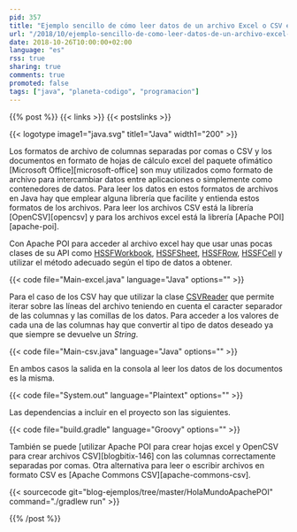 ```yaml
---
pid: 357
title: "Ejemplo sencillo de cómo leer datos de un archivo Excel o CSV en Java"
url: "/2018/10/ejemplo-sencillo-de-como-leer-datos-de-un-archivo-excel-o-csv-en-java/"
date: 2018-10-26T10:00:00+02:00
language: "es"
rss: true
sharing: true
comments: true
promoted: false
tags: ["java", "planeta-codigo", "programacion"]
---
```


{{% post %}}
{{< links >}}
{{< postslinks >}}

{{< logotype image1="java.svg" title1="Java" width1="200" >}}

Los formatos de archivo de columnas separadas por comas o CSV y los documentos en formato de hojas de cálculo excel del paquete ofimático [Microsoft Office][microsoft-office] son muy utilizados como formato de archivo para intercambiar datos entre aplicaciones o simplemente como contenedores de datos. Para leer los datos en estos formatos de archivos en Java hay que emplear alguna librería que facilite y entienda estos formatos de los archivos. Para leer los archivos CSV está la librería [OpenCSV][opencsv] y para los archivos excel está la librería [Apache POI][apache-poi].

Con Apache POI para acceder al archivo excel hay que usar unas pocas clases de su API como [HSSFWorkbook](https://poi.apache.org/apidocs/org/apache/poi/hssf/usermodel/HSSFWorkbook.html), [HSSFSheet](https://poi.apache.org/apidocs/org/apache/poi/hssf/usermodel/HSSFSheet.html), [HSSFRow](https://poi.apache.org/apidocs/org/apache/poi/hssf/usermodel/HSSFRow.html), [HSSFCell](https://poi.apache.org/apidocs/org/apache/poi/hssf/usermodel/HSSFCell.html) y utilizar el método adecuado según el tipo de datos a obtener.

{{< code file="Main-excel.java" language="Java" options="" >}}

Para el caso de los CSV hay que utilizar la clase [CSVReader](http://opencsv.sourceforge.net/apidocs/com/opencsv/CSVReader.html) que permite iterar sobre las líneas del archivo teniendo en cuenta el caracter separador de las columnas y las comillas de los datos. Para acceder a los valores de cada una de las columnas hay que convertir al tipo de datos deseado ya que siempre se devuelve un _String_.

{{< code file="Main-csv.java" language="Java" options="" >}}

En ambos casos la salida en la consola al leer los datos de los documentos es la misma.

{{< code file="System.out" language="Plaintext" options="" >}}

Las dependencias a incluir en el proyecto son las siguientes.

{{< code file="build.gradle" language="Groovy" options="" >}}

También se puede [utilizar Apache POI para crear hojas excel y OpenCSV para crear archivos CSV][blogbitix-146] con las columnas correctamente separadas por comas. Otra alternativa para leer o escribir archivos en formato CSV es [Apache Commons CSV][apache-commons-csv].

{{< sourcecode git="blog-ejemplos/tree/master/HolaMundoApachePOI" command="./gradlew run" >}}

{{% /post %}}
